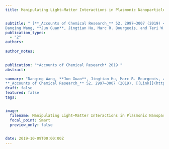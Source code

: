 ```yaml
---
title: Manipulating Light–Matter Interactions in Plasmonic Nanoparticle Lattices


subtitle: " [**_Accounts of Chemical Research_** 52, 2997–3007 (2019) <br> 
Danqing Wang, **Jun Guan**, Jingtian Hu, Marc R. Bourgeois, and Teri W. Odom* ](https://pubs.acs.org/doi/abs/10.1021/acs.accounts.9b00345)"
publication_types:
  - "2"
authors: 
  
author_notes:
  

publication: "*Accounts of Chemical Research* 2019 "
abstract: 

summary: "Danqing Wang, **Jun Guan**, Jingtian Hu, Marc R. Bourgeois, and Teri W. Odom*  <br>
**_Accounts of Chemical Research_** 52, 2997–3007 (2019). [[Link]](https://pubs.acs.org/doi/abs/10.1021/acs.accounts.9b00345)"
draft: false
featured: false
tags:


image:
  filename: Manipulating Light–Matter Interactions in Plasmonic Nanoparticle Lattices.jpg
  focal_point: Smart
  preview_only: false

 
date: 2019-10-09T00:00:00Z
---
```








